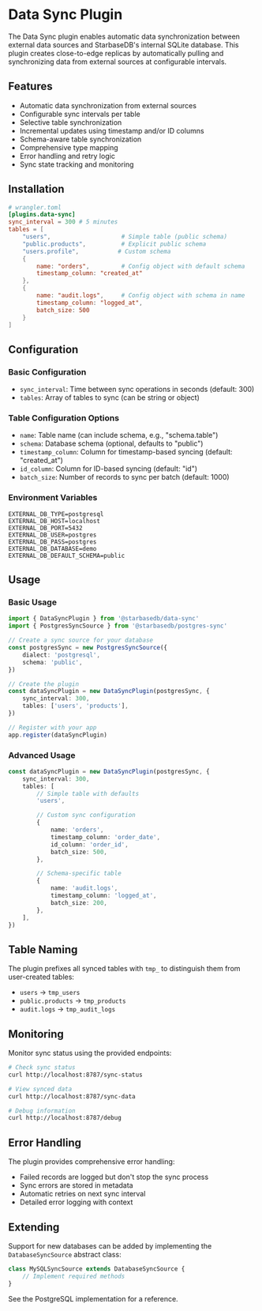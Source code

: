 # Data Sync Plugin

The Data Sync plugin enables automatic data synchronization between external data sources and StarbaseDB's internal SQLite database. This plugin creates close-to-edge replicas by automatically pulling and synchronizing data from external sources at configurable intervals.

## Features

- Automatic data synchronization from external sources
- Configurable sync intervals per table
- Selective table synchronization
- Incremental updates using timestamp and/or ID columns
- Schema-aware table synchronization
- Comprehensive type mapping
- Error handling and retry logic
- Sync state tracking and monitoring

## Installation

```toml
# wrangler.toml
[plugins.data-sync]
sync_interval = 300 # 5 minutes
tables = [
    "users",                    # Simple table (public schema)
    "public.products",          # Explicit public schema
    "users.profile",           # Custom schema
    {
        name: "orders",         # Config object with default schema
        timestamp_column: "created_at"
    },
    {
        name: "audit.logs",     # Config object with schema in name
        timestamp_column: "logged_at",
        batch_size: 500
    }
]
```

## Configuration

### Basic Configuration

- `sync_interval`: Time between sync operations in seconds (default: 300)
- `tables`: Array of tables to sync (can be string or object)

### Table Configuration Options

- `name`: Table name (can include schema, e.g., "schema.table")
- `schema`: Database schema (optional, defaults to "public")
- `timestamp_column`: Column for timestamp-based syncing (default: "created_at")
- `id_column`: Column for ID-based syncing (default: "id")
- `batch_size`: Number of records to sync per batch (default: 1000)

### Environment Variables

```env
EXTERNAL_DB_TYPE=postgresql
EXTERNAL_DB_HOST=localhost
EXTERNAL_DB_PORT=5432
EXTERNAL_DB_USER=postgres
EXTERNAL_DB_PASS=postgres
EXTERNAL_DB_DATABASE=demo
EXTERNAL_DB_DEFAULT_SCHEMA=public
```

## Usage

### Basic Usage

```typescript
import { DataSyncPlugin } from '@starbasedb/data-sync'
import { PostgresSyncSource } from '@starbasedb/postgres-sync'

// Create a sync source for your database
const postgresSync = new PostgresSyncSource({
    dialect: 'postgresql',
    schema: 'public',
})

// Create the plugin
const dataSyncPlugin = new DataSyncPlugin(postgresSync, {
    sync_interval: 300,
    tables: ['users', 'products'],
})

// Register with your app
app.register(dataSyncPlugin)
```

### Advanced Usage

```typescript
const dataSyncPlugin = new DataSyncPlugin(postgresSync, {
    sync_interval: 300,
    tables: [
        // Simple table with defaults
        'users',

        // Custom sync configuration
        {
            name: 'orders',
            timestamp_column: 'order_date',
            id_column: 'order_id',
            batch_size: 500,
        },

        // Schema-specific table
        {
            name: 'audit.logs',
            timestamp_column: 'logged_at',
            batch_size: 200,
        },
    ],
})
```

## Table Naming

The plugin prefixes all synced tables with `tmp_` to distinguish them from user-created tables:

- `users` → `tmp_users`
- `public.products` → `tmp_products`
- `audit.logs` → `tmp_audit_logs`

## Monitoring

Monitor sync status using the provided endpoints:

```bash
# Check sync status
curl http://localhost:8787/sync-status

# View synced data
curl http://localhost:8787/sync-data

# Debug information
curl http://localhost:8787/debug
```

## Error Handling

The plugin provides comprehensive error handling:

- Failed records are logged but don't stop the sync process
- Sync errors are stored in metadata
- Automatic retries on next sync interval
- Detailed error logging with context

## Extending

Support for new databases can be added by implementing the `DatabaseSyncSource` abstract class:

```typescript
class MySQLSyncSource extends DatabaseSyncSource {
    // Implement required methods
}
```

See the PostgreSQL implementation for a reference.
